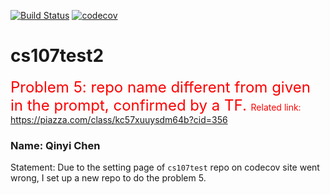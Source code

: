 [![Build Status](https://travis-ci.com/Kimi71Jedidiah/cs107test2.svg?branch=main)](https://travis-ci.com/Kimi71Jedidiah/cs107test2)
[![codecov](https://codecov.io/gh/Kimi71Jedidiah/cs107test2/branch/main/graph/badge.svg?token=XNDRVOC7U4)](undefined)
# cs107test2
 
<font color=red size=5 >Problem 5: repo name different from given in the prompt, confirmed by a TF. </font>
<font color=red>Related link:</font>
 <https://piazza.com/class/kc57xuuysdm64b?cid=356>
 
### Name: Qinyi Chen

Statement: Due to the setting page of `cs107test` repo on codecov site went wrong, I set up a new repo to do the problem 5.



